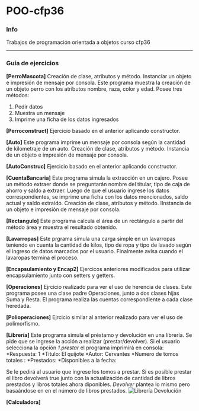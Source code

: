 # POO-cfp36
### Info
Trabajos de programación orientada a objetos curso cfp36 

***
### Guía de ejercicios 

**[PerroMascota]**
Creación de clase, atributos y método. Instanciar un objeto e impresión de mensaje por consola. 
Este programa muestra la creación de un objeto perro con los atributos nombre, raza, color y edad. Posee tres métodos: 
1) Pedir datos 
2) Muestra un mensaje 
3) Imprime una ficha de los datos ingresados 

**[Perroconstruct]**
Ejercicio basado en el anterior aplicando constructor. 


**[Auto]**
Este programa imprime un mensaje por consola según la cantidad de kilometraje de un auto. 
Creación de clase, atributos y método. Instancia de un objeto e impresión de mensaje por consola. 

**[AutoConstruc]**
Ejercicio basado en el anterior aplicando constructor. 


**[CuentaBancaria]**
Este programa simula la extracción en un cajero. Posee un método extraer donde se preguntarán nombre del titular, tipo de caja de ahorro y saldo a extraer. 
Luego de que el usuario ingrese los datos correspondientes, se imprime una ficha con los datos mencionados, saldo actual y saldo extraído. 
Creación de clase, atributos y método. IInstancia de un objeto e impresión de mensaje por consola. 


**[Rectangulo]** 
Este programa calcula el área de un rectángulo a partir del método área y muestra el resultado obtenido. 



**[Lavarropas]** 
Este prgrama simula una carga simple en un lavarropas teniendo en cuenta la cantidad de kilos, tipo de ropa y tipo de lavado según el ingreso de datos marcados por el usuario. Finalmente avisa cuando el lavaropas termina el proceso. 


**[Encapsulamiento y Encap2]**
Ejercicos anteriores modificados para utilizar encapsulamiento junto con setters y getters.


**[Operaciones]**
Ejrcicio realizado para ver el uso de herencia de clases. Este programa posee una clase padre Operaciones, junto a dos clases hijas Suma y Resta. 
El programa realiza las cuentas correspondiente a cada clase heredada. 


**[Polioperaciones]**
Ejrcicio similar al anterior realizado para ver el uso de polimorfismo. 


**[Librería]**
Este programa simula el préstamo y devolución en una librería. Se pide que se ingrese la acción a realizar (prestar/devolver).
Si el usuario selecciona la opción *1.prestar* el programa imprimirá en consola:
*Respuesta: 1
*Titulo: El quijote
*Autor: Cervantes
*Numero de tomos totales : 
*Prestados: 
*Disponibles a la fecha: 

Se le pedirá al usuario que ingrese los tomos a prestar.
Sí es posible prestar el libro devolverá true junto con la actualización de cantidad de libros prestados y libros totales ahora diponibles. 
*Devolver* plantea lo mismo pero basaándose en en el número de libros prestados. 
![Librería Devolución]( https://drive.google.com/file/d/1eu016lEAwjGVPb6ofxhXrkvY8odVQXzz/view?usp=sharing)



**[Calculadora]**



